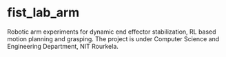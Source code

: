 # fist_lab_arm
Robotic arm experiments for dynamic end effector stabilization, RL based motion planning and grasping. The project is under Computer Science and Engineering Department, NIT Rourkela.
